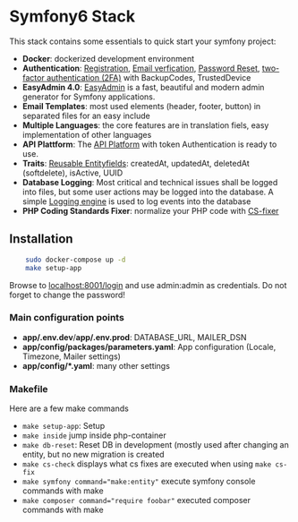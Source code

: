 # Symfony6 Stack 

This stack contains some essentials to quick start  your symfony project:

- **Docker**: dockerized development environment
- **Authentication**: [Registration](https://symfonycasts.com/screencast/symfony-security/registration-auth), [Email verfication](https://symfonycasts.com/screencast/symfony-security/verify-email), [Password Reset](https://symfonycasts.com/screencast/symfony-security/verify-email), [two-factor authentication (2FA)](https://symfony.com/bundles/SchebTwoFactorBundle/6.x/index.html) with BackupCodes, TrustedDevice
- **EasyAdmin 4.0**: [EasyAdmin](https://github.com/EasyCorp/EasyAdminBundle) is a fast, beautiful and modern admin generator for Symfony applications.
- **Email Templates**:  most used elements  (header, footer, button) in separated files for an easy include
- **Multiple Languages**: the core features are in translation fiels, easy implementation of other languages
- **API Plattform**: The [API Platform](https://api-platform.com/) with token Authentication is ready to use.
- **Traits**: [Reusable Entityfields](https://github.com/ganti/symfony6-stack/tree/main/app/src/Entity/Traits): createdAt, updatedAt, deletedAt (softdelete), isActive, UUID
- **Database Logging**: Most critical and technical issues shall be logged into files, but some user actions may be logged into the database. A simple [Logging engine](https://github.com/ganti/symfony6-stack/blob/main/app/.env.dev) is used to log events into the database
- **PHP Coding Standards Fixer**: normalize your PHP code with [CS-fixer](https://cs.symfony.com/)

## Installation

```bash
    sudo docker-compose up -d
    make setup-app
```

Browse to [localhost:8001/login](http://localhost:8001/login) and use admin:admin as credentials. Do not forget to change the password!

### Main configuration points
- **app/.env.dev**/**app/.env.prod**: DATABASE_URL, MAILER_DSN
- **app/config/packages/parameters.yaml**: App configuration (Locale, Timezone, Mailer settings)
-  **app/config/*.yaml**: many other settings

### Makefile
Here are a few make commands

 - `make setup-app`: Setup
 - `make inside` jump inside php-container 
 - `make db-reset`: Reset DB in development (mostly used after changing an entity, but no new migration is created
 - `make cs-check` displays what cs fixes are executed when using `make cs-fix`
 - `make symfony command="make:entity"` execute symfony console commands with make
 - `make composer command="require foobar"` executed composer commands with make

